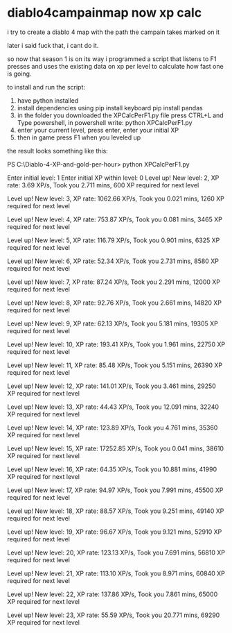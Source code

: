 # diablo4campainmap now xp calc
i try to create a diablo 4 map with the path the campain takes marked on it

later i said fuck that, i cant do it. 

so now that season 1 is on its way i programmed a script that listens to F1 presses and uses the existing data on xp per level to calculate how fast one is going. 

to install and run the script:
1. have python installed
2. install dependencies using
    pip install keyboard
    pip install pandas
3. in the folder you downloaded the XPCalcPerF1.py file press CTRL+L and Type powershell, in powershell write: python XPCalcPerF1.py
4. enter your current level, press enter, enter your initial XP
5. then in game press F1 when you leveled up


the result looks something like this:

PS C:\Diablo-4-XP-and-gold-per-hour> python XPCalcPerF1.py

Enter initial level: 1
Enter initial XP within level: 0
Level up! New level: 2, XP rate: 3.69 XP/s, Took you 2.711 mins, 600 XP required for next level

Level up! New level: 3, XP rate: 1062.66 XP/s, Took you 0.021 mins, 1260 XP required for next level

Level up! New level: 4, XP rate: 753.87 XP/s, Took you 0.081 mins, 3465 XP required for next level

Level up! New level: 5, XP rate: 116.79 XP/s, Took you 0.901 mins, 6325 XP required for next level

Level up! New level: 6, XP rate: 52.34 XP/s, Took you 2.731 mins, 8580 XP required for next level

Level up! New level: 7, XP rate: 87.24 XP/s, Took you 2.291 mins, 12000 XP required for next level

Level up! New level: 8, XP rate: 92.76 XP/s, Took you 2.661 mins, 14820 XP required for next level

Level up! New level: 9, XP rate: 62.13 XP/s, Took you 5.181 mins, 19305 XP required for next level

Level up! New level: 10, XP rate: 193.41 XP/s, Took you 1.961 mins, 22750 XP required for next level

Level up! New level: 11, XP rate: 85.48 XP/s, Took you 5.151 mins, 26390 XP required for next level

Level up! New level: 12, XP rate: 141.01 XP/s, Took you 3.461 mins, 29250 XP required for next level

Level up! New level: 13, XP rate: 44.43 XP/s, Took you 12.091 mins, 32240 XP required for next level

Level up! New level: 14, XP rate: 123.89 XP/s, Took you 4.761 mins, 35360 XP required for next level

Level up! New level: 15, XP rate: 17252.85 XP/s, Took you 0.041 mins, 38610 XP required for next level

Level up! New level: 16, XP rate: 64.35 XP/s, Took you 10.881 mins, 41990 XP required for next level

Level up! New level: 17, XP rate: 94.97 XP/s, Took you 7.991 mins, 45500 XP required for next level

Level up! New level: 18, XP rate: 88.57 XP/s, Took you 9.251 mins, 49140 XP required for next level

Level up! New level: 19, XP rate: 96.67 XP/s, Took you 9.121 mins, 52910 XP required for next level

Level up! New level: 20, XP rate: 123.13 XP/s, Took you 7.691 mins, 56810 XP required for next level

Level up! New level: 21, XP rate: 113.10 XP/s, Took you 8.971 mins, 60840 XP required for next level

Level up! New level: 22, XP rate: 137.86 XP/s, Took you 7.861 mins, 65000 XP required for next level

Level up! New level: 23, XP rate: 55.59 XP/s, Took you 20.771 mins, 69290 XP required for next level






